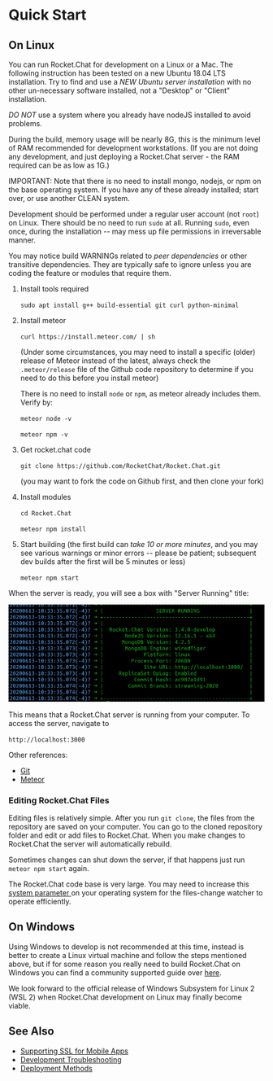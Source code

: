 # Quick Start

## On Linux

You can run Rocket.Chat for development on a Linux or a Mac. The following instruction has been tested on a new Ubuntu 18.04 LTS installation. Try to find and use a _NEW Ubuntu server installation_ with no other un-necessary software installed, not a "Desktop" or "Client" installation.

_DO NOT_ use a system where you already have nodeJS installed to avoid problems.

During the build, memory usage will be nearly 8G, this is the minimum level of RAM recommended for development workstations. \(If you are not doing any development, and just deploying a Rocket.Chat server - the RAM required can be as low as 1G.\)

IMPORTANT: Note that there is no need to install mongo, nodejs, or npm on the base operating system. If you have any of these already installed; start over, or use another CLEAN system.

Development should be performed under a regular user account \(not `root`\) on Linux. There should be no need to run `sudo` at all. Running `sudo`, even once, during the installation -- may mess up file permissions in irreversable manner.

You may notice build WARNINGs related to _peer dependencies_ or other transitive dependencies. They are typically safe to ignore unless you are coding the feature or modules that require them.

1. Install tools required

   `sudo apt install g++ build-essential git curl python-minimal`

2. Install meteor

   `curl https://install.meteor.com/ | sh`

   \(Under some circumstances, you may need to install a specific \(older\) release of Meteor instead of the latest, always check the `.meteor/release` file of the Github code repository to determine if you need to do this before you install meteor\)

   There is no need to install `node` or `npm`, as meteor already includes them. Verify by:

   `meteor node -v`

   `meteor npm -v`

3. Get rocket.chat code 

   `git clone https://github.com/RocketChat/Rocket.Chat.git`

    \(you may want to fork the code on Github first, and then clone your fork\)

4. Install modules

   `cd Rocket.Chat`

   `meteor npm install`

5. Start building \(the first build can _take 10 or more minutes_, and you may see various warnings or minor errors -- please be patient; subsequent dev builds after the first will be 5 minutes or less\)

   `meteor npm start`

When the server is ready, you will see a box with "Server Running" title:

![](../../.gitbook/assets/image%20%285%29.png)

This means that a Rocket.Chat server is running from your computer. To access the server, navigate to

`http://localhost:3000`

Other references:

* [Git](https://git-scm.com/book/en/v2/Getting-Started-Installing-Git)
* [Meteor](https://www.meteor.com/install)

### Editing Rocket.Chat Files

Editing files is relatively simple. After you run `git clone`, the files from the repository are saved on your computer. You can go to the cloned repository folder and edit or add files to Rocket.Chat. When you make changes to Rocket.Chat the server will automatically rebuild.

Sometimes changes can shut down the server, if that happens just run `meteor npm start` again.  
  
The Rocket.Chat code base is very large.  You may need to increase this [system parameter ](https://github.com/meteor/docs/blob/master/long-form/file-change-watcher-efficiency.md)on your operating system for the files-change watcher to operate efficiently.

## On Windows

Using Windows to develop is not recommended at this time, instead is better to create a Linux virtual machine and follow the steps mentioned above, but if for some reason you really need to build Rocket.Chat on Windows you can find a community supported guide over [here](../../installation/community-supported-installation/windows-server.md).  
  
We look forward to the official release of Windows Subsystem for Linux 2 \(WSL 2\) when Rocket.Chat development on Linux may finally become viable.

## See Also

* [Supporting SSL for Mobile Apps](mobile-apps/supporting-ssl.md)
* [Development Troubleshooting](troubleshooting.md)
* [Deployment Methods](../../installation/paas-deployments/)

